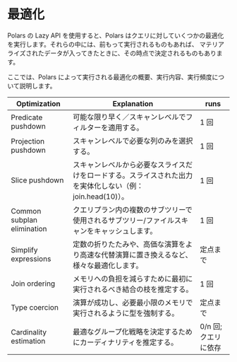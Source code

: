 # 最適化

Polars の Lazy API を使用すると、Polars はクエリに対していくつかの最適化を実行します。それらの中には、前もって実行されるものもあれば、
マテリアライズされたデータが入ってきたときに、その時点で決定されるものもあります。

ここでは、Polars によって実行される最適化の概要、実行内容、実行頻度について説明します。

| Optimization               | Explanation                | runs          |
| -------------------------- |----------------------------|---------------|
| Predicate pushdown         | 可能な限り早く／スキャンレベルでフィルターを適用する。| 1 回           |
| Projection pushdown        | スキャンレベルで必要な列のみを選択する。      | 1 回           |
| Slice pushdown             | スキャンレベルから必要なスライスだけをロードする。スライスされた出力を実体化しない（例：join.head(10)）。 | 1 回           |
| Common subplan elimination | クエリプラン内の複数のサブツリーで使用されるサブツリー/ファイルスキャンをキャッシュします。 | 1 回           |
| Simplify expressions       | 定数の折りたたみや、高価な演算をより高速な代替演算に置き換えるなど、様々な最適化します。 | 定点まで          |
| Join ordering              | メモリへの負担を減らすために最初に実行されるべき結合の枝を推定する。 | 1 回           |
| Type coercion              | 演算が成功し、必要最小限のメモリで実行されるように型を強制する。 | 定点まで          |
| Cardinality estimation     | 最適なグループ化戦略を決定するためにカーディナリティを推定する。 | 0/n 回; クエリに依存 |
